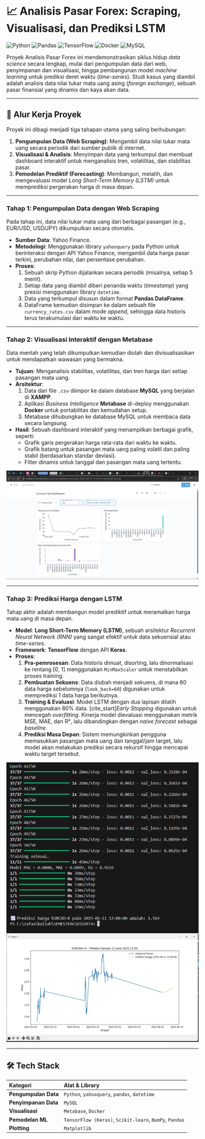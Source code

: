 # 📈 Analisis Pasar Forex: Scraping, Visualisasi, dan Prediksi LSTM

![Python](https://img.shields.io/badge/python-3670A0?style=for-the-badge&logo=python&logoColor=white) ![Pandas](https://img.shields.io/badge/pandas-%23150458.svg?style=for-the-badge&logo=pandas&logoColor=white) ![TensorFlow](https://img.shields.io/badge/TensorFlow-%23FF6F00.svg?style=for-the-badge&logo=TensorFlow&logoColor=white) ![Docker](https://img.shields.io/badge/docker-%230db7ed.svg?style=for-the-badge&logo=docker&logoColor=white) ![MySQL](https://img.shields.io/badge/mysql-%2300f.svg?style=for-the-badge&logo=mysql&logoColor=white)

Proyek Analisis Pasar Forex ini mendemonstrasikan siklus hidup *data science* secara lengkap, mulai dari pengumpulan data dari web, penyimpanan dan visualisasi, hingga pembangunan model *machine learning* untuk prediksi deret waktu (*time-series*).
Studi kasus yang diambil adalah analisis data nilai tukar mata uang asing (*foreign exchange*), sebuah pasar finansial yang dinamis dan kaya akan data.

---

## 🚀 Alur Kerja Proyek

Proyek ini dibagi menjadi tiga tahapan utama yang saling berhubungan:

1.  **Pengumpulan Data (Web Scraping)**: Mengambil data nilai tukar mata uang secara periodik dari sumber publik di internet.
2.  **Visualisasi & Analisis**: Menyimpan data yang terkumpul dan membuat dashboard interaktif untuk menganalisis tren, volatilitas, dan stabilitas pasar.
3.  **Pemodelan Prediktif (Forecasting)**: Membangun, melatih, dan mengevaluasi model *Long Short-Term Memory (LSTM)* untuk memprediksi pergerakan harga di masa depan.

---

### Tahap 1: Pengumpulan Data dengan Web Scraping

Pada tahap ini, data nilai tukar mata uang dari berbagai pasangan (e.g., EUR/USD, USD/JPY) dikumpulkan secara otomatis.

* **Sumber Data**: Yahoo Finance.
* **Metodologi**: Menggunakan library `yahooquery` pada Python untuk berinteraksi dengan API Yahoo Finance, mengambil data harga pasar terkini, perubahan nilai, dan persentase perubahan.
* **Proses**:
    1.  Sebuah skrip Python dijalankan secara periodik (misalnya, setiap 5 menit).
    2.  Setiap data yang diambil diberi penanda waktu (*timestamp*) yang presisi menggunakan library `datetime`.
    3.  Data yang terkumpul disusun dalam format **Pandas DataFrame**.
    4.  DataFrame kemudian disimpan ke dalam sebuah file `currency_rates.csv` dalam mode *append*, sehingga data historis terus terakumulasi dari waktu ke waktu.

---

### Tahap 2: Visualisasi Interaktif dengan Metabase

Data mentah yang telah dikumpulkan kemudian diolah dan divisualisasikan untuk mendapatkan wawasan yang bermakna.

* **Tujuan**: Menganalisis stabilitas, volatilitas, dan tren harga dari setiap pasangan mata uang.
* **Arsitektur**:
    1.  Data dari file `.csv` diimpor ke dalam database **MySQL** yang berjalan di **XAMPP**.
    2.  Aplikasi *Business Intelligence* **Metabase** di-deploy menggunakan **Docker** untuk portabilitas dan kemudahan setup.
    3.  Metabase dihubungkan ke database MySQL untuk membaca data secara langsung.
* **Hasil**: Sebuah dashboard interaktif yang menampilkan berbagai grafik, seperti:
    * Grafik garis pergerakan harga rata-rata dari waktu ke waktu.
    * Grafik batang untuk pasangan mata uang paling volatil dan paling stabil (berdasarkan standar deviasi).
    * Filter dinamis untuk tanggal dan pasangan mata uang tertentu.

![Dashboard Metabase](BIGDATA/dashboard%20metabase.jpg)

---

### Tahap 3: Prediksi Harga dengan LSTM

Tahap akhir adalah membangun model prediktif untuk meramalkan harga mata uang di masa depan.

* **Model**: **Long Short-Term Memory (LSTM)**, sebuah arsitektur *Recurrent Neural Network (RNN)* yang sangat efektif untuk data sekuensial atau *time-series*.
* **Framework**: **TensorFlow** dengan API **Keras**.
* **Proses**:
    1.  **Pra-pemrosesan**: Data historis dimuat, disorting, lalu dinormalisasi ke rentang [0, 1] menggunakan `MinMaxScaler` untuk menstabilkan proses training.
    2.  **Pembuatan Sekuens**: Data diubah menjadi sekuens, di mana 60 data harga sebelumnya (`look_back=60`) digunakan untuk memprediksi 1 data harga berikutnya.
    3.  **Training & Evaluasi**: Model LSTM dengan dua lapisan dilatih menggunakan 80% data. [cite_start]*Early Stopping* digunakan untuk mencegah *overfitting*. Kinerja model dievaluasi menggunakan metrik MSE, MAE, dan R², lalu dibandingkan dengan *naive forecast* sebagai *baseline*.
    4.  **Prediksi Masa Depan**: Sistem memungkinkan pengguna memasukkan pasangan mata uang dan tanggal/jam target, lalu model akan melakukan prediksi secara rekursif hingga mencapai waktu target tersebut.

![Terminal Hasil Prediksi LSTM](BIGDATA/ss-terminal-hasil.png)
![Grafik Prediksi LSTM](BIGDATA/grafik-prediksi.jpg)

---

## 🛠️ Tech Stack

| Kategori | Alat & Library |
| :--- | :--- |
| **Pengumpulan Data** | `Python`, `yahooquery`, `pandas`, `datetime` |
| **Penyimpanan Data**| `MySQL`  |
| **Visualisasi** | `Metabase`, `Docker`  |
| **Pemodelan ML** | `TensorFlow (Keras)`, `Scikit-learn`, `NumPy`, `Pandas` |
| **Plotting** | `Matplotlib` |
